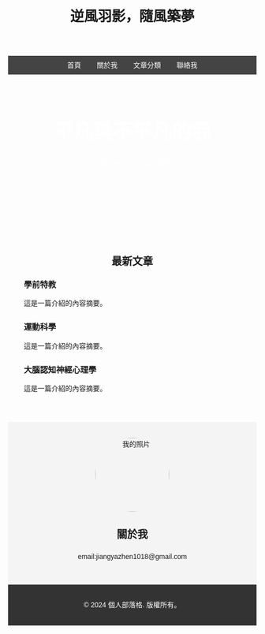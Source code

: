 <!DOCTYPE html>
<html lang="en">
<head>
  <meta charset="UTF-8">
  <meta name="viewport" content="width=device-width, initial-scale=1.0">
  <title>個人部落格</title>
  <style>
    body {
      margin: 0;
      font-family: Arial, sans-serif;
      line-height: 1.6;
      background: url('https://encrypted-tbn0.gstatic.com/images?q=tbn:ANd9GcTWvotngTrc08TvgIhtTP3n1tJVysh_IDO3Rg&s') no-repeat center center fixed;
      background-size: cover;
    }

    /* 頂部導航 */
    header {
      background: #333;
      color: #fff;
      padding: 1rem;
      text-align: center;
    }

    nav {
      display: flex;
      justify-content: center;
      background: #444;
    }

    nav a {
      color: #fff;
      padding: 0.5rem 1rem;
      text-decoration: none;
    }

    nav a:hover {
      background: #555;
    }

    /* 主頁橫幅或介紹區 */
    .hero {
      background: url<img src="[https://drive.google.com/file/d/13WIDpWQsQkEzI2ogYXR5YYUyU9PEb6pf/view?usp=sharing" alt](https://img.shoplineapp.com/media/image_clips/6141b144eb75ea0974248ef3/original.jpg?1631695172)="這是一張圖片"> no-repeat center center/cover;
      color: white;
      height: 300px;
      display: flex;
      flex-direction: column;
      justify-content: center;
      align-items: center;
      text-align: center;
    }

    .hero h1 {
      margin: 0;
      font-size: 2.5rem;
    }

    .hero p {
      font-size: 1.2rem;
    }

    /* 最新文章區 */
    .latest-posts {
      padding: 2rem;
    }

    .latest-posts h2 {
      text-align: center;
    }

    .post {
      margin-bottom: 1.5rem;
    }

    .post h3 {
      margin: 0;
    }

    /* 關於我 */
    .about {
      background: #f4f4f4;
      padding: 2rem;
      text-align: center;
    }

    .about img {
      border-radius: 50%;
      width: 150px;
      height: 150px;
    }

    /* 頁尾 */
    footer {
      background: #333;
      color: white;
      text-align: center;
      padding: 1rem;
    }
  </style>
</head>
<body>

  <!-- 頂部導航 -->
  <header>
    <h1>逆風羽影，隨風築夢</h1>
      </header>
  <nav>
    <a href="#">首頁</a>
    <a href="#about">關於我</a>
    <a href="#posts">文章分類</a>
    <a href="#contact">聯絡我</a>
  </nav>

  <!-- 主頁橫幅 -->
  <section class="hero">
    <h1>平凡與不平凡的我</h1>
    <p>分享我的生活與經歷</p>
  </section>

  <!-- 最新文章區 -->
  <section class="latest-posts" id="posts">
    <h2>最新文章</h2>
    <div class="post">
      <h3>學前特教</h3>
      <p>這是一篇介紹的內容摘要。</p>
    </div>
    <div class="post">
      <h3>運動科學</h3>
      <p>這是一篇介紹的內容摘要。</p>
    </div>
    <div class="post">
      <h3>大腦認知神經心理學</h3>
      <p>這是一篇介紹的內容摘要。</p>
    </div>
  </section>

  <!-- 關於我 -->
  <section class="about" id="about">
    <img src="https://example.com/profile-pic.jpg" alt="我的照片">
    <h2>關於我</h2>
    <p>email:jiangyazhen1018@gmail.com</p>
  </section>

  <!-- 頁尾 -->
  <footer>
    <p>&copy; 2024 個人部落格. 版權所有。</p>
  </footer>

</body>
</html>
